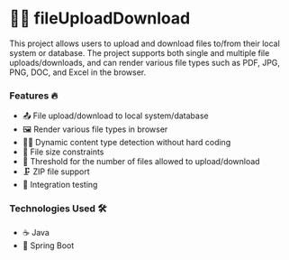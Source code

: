 # 📁📩 fileUploadDownload
This project allows users to upload and download files to/from their local system or database. The project supports both single and multiple file uploads/downloads, and can render various file types such as PDF, JPG, PNG, DOC, and Excel in the browser.

### Features 🔥
* 📤 File upload/download to local system/database
* 🖼️ Render various file types in browser
* 🕵️‍♀️ Dynamic content type detection without hard coding
* 📏 File size constraints
* 🔢 Threshold for the number of files allowed to upload/download
* 🗜️ ZIP file support
* 🧪 Integration testing
### Technologies Used 🛠️
* ☕ Java
* 🌱 Spring Boot





